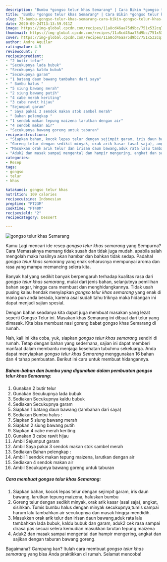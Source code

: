 ```yaml
---
description: "Bumbu *gongso telur khas Semarang* | Cara Bikin *gongso telur khas Semarang* Yang Enak Dan Mudah"
title: "Bumbu *gongso telur khas Semarang* | Cara Bikin *gongso telur khas Semarang* Yang Enak Dan Mudah"
slug: 73-bumbu-gongso-telur-khas-semarang-cara-bikin-gongso-telur-khas-semarang-yang-enak-dan-mudah
date: 2020-09-24T13:13:59.911Z
image: https://img-global.cpcdn.com/recipes/11a8cd46aa75d9bc/751x532cq70/gongso-telur-khas-semarang-foto-resep-utama.jpg
thumbnail: https://img-global.cpcdn.com/recipes/11a8cd46aa75d9bc/751x532cq70/gongso-telur-khas-semarang-foto-resep-utama.jpg
cover: https://img-global.cpcdn.com/recipes/11a8cd46aa75d9bc/751x532cq70/gongso-telur-khas-semarang-foto-resep-utama.jpg
author: Andre Aguilar
ratingvalue: 4.5
reviewcount: 7
recipeingredient:
- "2 butir telur"
- "Secukupnya lada bubuk"
- "Secukupnya kaldu bubuk"
- "Secukupnya garam"
- "1 batang daun bawang tambahan dari saya"
- " Bumbu halus "
- "5 siung bawang merah"
- "2 siung bawang putih"
- "4 cabe merah keriting"
- "3 cabe rawit hijau"
- "Sejumput garam"
- " Saya pakai 3 sendok makan stok sambel merah"
- " Bahan pelengkap "
- "1 sendok makan tepung maizena larutkan dengan air"
- "4 sendok makan air"
- "Secukupnya bawang goreng untuk taburan"
recipeinstructions:
- "Siapkan bahan, kocok lepas telur dengan sejimpit garam, iris daun bawang, larutkan tepung maizena, haluskan bumbu"
- "Goreng telur dengan sedikit minyak, orak arik kasar (asal saja), angkat, sisihkan. Tumis bumbu halus dengan minyak secukupnya,tumis sampai harum lalu tambahkan air secukupnya dan masak hingga mendidih."
- "Masukkan orak arik telur dan irisan daun bawang,aduk rata lalu tambahkan lada bubuk, kaldu bubuk dan garam, aduk2 cek rasa sampai dirasa pas sesuai selera kemudian masukkan larutan tepung maizena"
- "Aduk2 dan masak sampai mengental dan hampir mengering, angkat dan sajikan dengan taburan bawang goreng."
categories:
- Resep
tags:
- gongso
- telur
- khas

katakunci: gongso telur khas 
nutrition: 109 calories
recipecuisine: Indonesian
preptime: "PT23M"
cooktime: "PT40M"
recipeyield: "2"
recipecategory: Dessert

---
```



![*gongso telur khas Semarang*](https://img-global.cpcdn.com/recipes/11a8cd46aa75d9bc/751x532cq70/gongso-telur-khas-semarang-foto-resep-utama.jpg)

Kamu Lagi mencari ide resep *gongso telur khas semarang* yang Sempurna? Cara Memasaknya memang tidak susah dan tidak juga mudah. apabila salah mengolah maka hasilnya akan hambar dan bahkan tidak sedap. Padahal *gongso telur khas semarang* yang enak seharusnya mempunyai aroma dan rasa yang mampu memancing selera kita.

Banyak hal yang sedikit banyak berpengaruh terhadap kualitas rasa dari *gongso telur khas semarang*, mulai dari jenis bahan, selanjutnya pemilihan bahan segar, hingga cara membuat dan menghidangkannya. Tidak usah pusing kalau hendak menyiapkan *gongso telur khas semarang* yang enak di mana pun anda berada, karena asal sudah tahu triknya maka hidangan ini dapat menjadi sajian spesial.

Dengan bahan seadanya kita dapat juga membuat masakan yang lezat seperti Gongso Telur ini. Masakan khas Semarang ini dibuat dari telur yang dimasak. Kita bisa membuat nasi goreng babat gongso khas Semarang di rumah.


Nah, kali ini kita coba, yuk, siapkan *gongso telur khas semarang* sendiri di rumah. Tetap dengan bahan yang sederhana, sajian ini dapat memberi manfaat dalam membantu menjaga kesehatan tubuhmu sekeluarga. Anda dapat menyiapkan *gongso telur khas Semarang* menggunakan 16 bahan dan 4 tahap pembuatan. Berikut ini cara untuk membuat hidangannya.

<!--inarticleads1-->

##### Bahan-bahan dan bumbu yang digunakan dalam pembuatan *gongso telur khas Semarang*:

1. Gunakan 2 butir telur
1. Gunakan Secukupnya lada bubuk
1. Sediakan Secukupnya kaldu bubuk
1. Sediakan Secukupnya garam
1. Siapkan 1 batang daun bawang (tambahan dari saya)
1. Sediakan  Bumbu halus :
1. Siapkan 5 siung bawang merah
1. Siapkan 2 siung bawang putih
1. Siapkan 4 cabe merah keriting
1. Gunakan 3 cabe rawit hijau
1. Ambil Sejumput garam
1. Ambil  Saya pakai 3 sendok makan stok sambel merah
1. Sediakan  Bahan pelengkap :
1. Ambil 1 sendok makan tepung maizena, larutkan dengan air
1. Sediakan 4 sendok makan air
1. Ambil Secukupnya bawang goreng untuk taburan




<!--inarticleads2-->

##### Cara membuat *gongso telur khas Semarang*:

1. Siapkan bahan, kocok lepas telur dengan sejimpit garam, iris daun bawang, larutkan tepung maizena, haluskan bumbu
1. Goreng telur dengan sedikit minyak, orak arik kasar (asal saja), angkat, sisihkan. Tumis bumbu halus dengan minyak secukupnya,tumis sampai harum lalu tambahkan air secukupnya dan masak hingga mendidih.
1. Masukkan orak arik telur dan irisan daun bawang,aduk rata lalu tambahkan lada bubuk, kaldu bubuk dan garam, aduk2 cek rasa sampai dirasa pas sesuai selera kemudian masukkan larutan tepung maizena
1. Aduk2 dan masak sampai mengental dan hampir mengering, angkat dan sajikan dengan taburan bawang goreng.




Bagaimana? Gampang kan? Itulah cara membuat *gongso telur khas semarang* yang bisa Anda praktikkan di rumah. Selamat mencoba!
